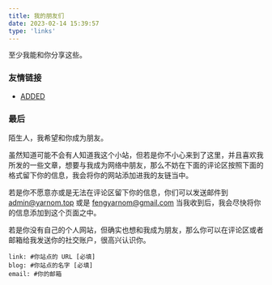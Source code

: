 ```yaml
---
title: 我的朋友们
date: 2023-02-14 15:39:57
type: 'links'
---
```


至少我能和你分享这些。

### 友情链接
- [ADDED](http://www.added.icu/)

### 最后
陌生人，我希望和你成为朋友。

虽然知道可能不会有人知道我这个小站，但若是你不小心来到了这里，并且喜欢我所发的一些文章，想要与我成为网络中朋友，那么不妨在下面的评论区按照下面的格式留下你的信息，我会将你的网站添加进我的友链当中。

若是你不愿意亦或是无法在评论区留下你的信息，你们可以发送邮件到 admin@yarnom.top 或是 fengyarnom@gmail.com 当我收到后，我会尽快将你的信息添加到这个页面之中。

若是你没有自己的个人网站，但确实也想和我成为朋友，那么你可以在评论区或者邮箱给我发送你的社交账户，很高兴认识你。



```
link: #你站点的 URL [必填]
blog: #你站点的名字 [必填]
email: #你的邮箱 
```

